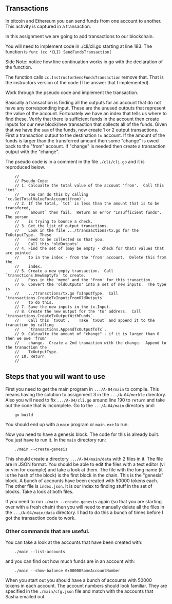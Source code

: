 Transactions
-------------------------------

In bitcoin and Ethereum you can send funds from one account to another.
This activity is captured in a transaction.

In this assignment we are going to add transactions to our blockchain.

You will need to implement code in ./cli/cli.go starting at line 183.
The function is `func (cc *CLI) SendFundsTransaction(`

Side Note: notice how line continuation works in go with the
declaration of the function.

The function calls
`cc.InstructorSendFundsTransaction` remove that. That is the 
instructors version of the code (The answer that I implemented).

Work through the pseudo code and implement the transaction.

Basically a transaction is finding all the outputs for an account
that do not have any corresponding  input.  These are the unused
outputs that represent the value of the account.   Fortunately
we have an index that tells us where to find these.  Verify that
there is sufficient funds in the account then create inputs for
our new block/new transaction that collects all of the funds.
Given that we have the `sum` of the funds, now create 1 or 2
output transactions.  First a transaction output to the destination
`to` account.  If the amount of the funds is larger than the
transferred amount then some "change" is owed back to the "from"
account.  If "change" is needed then create a transaction output
with the "change".

The pseudo code is in a comment in the file `./cli/cli.go` and it
is reproduced below.

```
	//
	// Pseudo Code:
	// 1. Calcualte the total value of the account 'from'.  Call this 'tot'.
	//    You can do this by calling `cc.GetTotalValueForAccount(from)`.
	// 2. If the total, `tot` is less than the amount that is to be transfered,
	//	  `amount` then fail.  Return an error "Insufficient funds".  The person
	//    is trying to bounce a check.
	// 3. Get the list of output tranactions.
	//    Look in the file .../transaactions/tx.go for the TxOutputType.  These
	//	  need to be collected so that you.
	//    Call this 'oldOutputs'.
	// 4. Find the set of (may be empty - check for that) values that are pointed
	//    to in the index - from the 'from' account.  Delete this from the
	//    index.
	// 5. Create a new empty transaction.  Call `transctions.NewEmptyTx` to create.
	//	  Pass in the 'memo' and the 'from' for this tranaction.
	// 6. Convert the 'oldOutputs' into a set of new inputs.  The type is
	//    ../transctions/tx.go TxInputType.  Call `transactions.CreateTxInputsFromOldOutputs`
	//	  to do this.
	// 7. Save the new inputs in the tx.Input.
	// 8. Create the new output for the 'to' address.  Call `transactions.CreateTxOutputWithFunds`.
	//    Call this `txOut`.    Take `txOut` and append it to the tranaction by calling
	//    `transactions.AppendTxOutputToTx`.
	// 9. Calcualte the amount of "change" - if it is larger than 0 then we owe 'from'
	//    change.  Create a 2nd tranaction with the change.  Append to the tranaction the
	//    TxOutputType.
	// 10. Return
	//
```

## Steps that you will want to use

First you need to get the main program in `.../A-04/main` to compile.  This means having
the solution to assignment 3 in the `.../A-04/merkle` directory.   Also you will need to
fix `.../A-04/cli.go` around line 190 to `return` and take out the code that is 
incomplete.  Go to the `.../A-04/main` directory and:

```
	go build
```

You should end up with a `main` program or `main.exe` to run.

Now you need to have a genesis block.  The code for this is already built.  You just have
to run it.  In the `main` directory run:

```
	./main --create-genesis
```

This should create a directory `.../A-04/main/data` with 2 files in it.  The file are 
in JSON format.  You should be able to edit the files with a text editor (vi or vim 
for example) and take a look at them.   The file with the long name (it is the
hash of the block) is the first block in the chain.  This is the "genesis" block.
A bunch of accounts have been created with 50000 tokens each.  The other file is
`index.json`.  It is our index to finding stuff in the set of blocks.  Take a
look at both files.

If you need to run `./main --create-genesis` again (so that you are starting over
with a fresh chain) then you will need to manually delete all the files in the
`.../A-04/main/data` directory.   I had to do this a bunch of times before I got
the transaction code to work.

### Other commands that are useful.

You can take a look at the accounts that have been created with:

```
	./main --list-accounts
```

and you can find out how much funds are in an account with:

```
	./main --show-balance 0x00000SomeAccountNumber
```

When you start out you should have a bunch of accounts with 50000 
tokens in each account.  The account numbers should look familiar.
They are specified in the `./main/cfg.json` file and match with
the accounts that Sasha emailed out.


